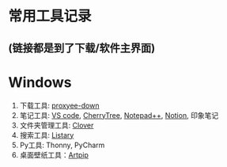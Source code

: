 # 常用工具记录
(链接都是到了下载/软件主界面)
---
# Windows

1. 下载工具: [proxyee-down](https://github.com/mainiubaba/proxyee-down)
2. 笔记工具: [VS code](https://code.visualstudio.com/), [CherryTree](http://www.canadiancontent.net/tech/download/CherryTree_for_Windows.html), [Notepad++](https://notepad-plus-plus.org/), [Notion](https://www.notion.so/), 印象笔记
3. 文件夹管理工具: [Clover](http://cn.ejie.me/)
4. 搜索工具: [Listary](https://www.listary.com/download)
5. Py工具: Thonny, PyCharm
6. 桌面壁纸工具：[Artpip](https://www.artpip.com/)



